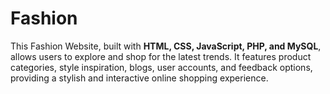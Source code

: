 # Fashion

This Fashion Website, built with **HTML, CSS, JavaScript, PHP, and MySQL**, allows users to explore and shop for the latest trends. It features product categories, style inspiration, blogs, user accounts, and feedback options, providing a stylish and interactive online shopping experience.
